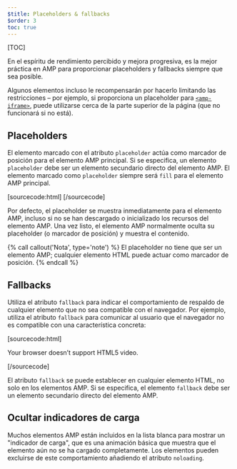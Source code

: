 ```yaml
---
$title: Placeholders & fallbacks
$order: 3
toc: true
---
```

[TOC]


En el espíritu de rendimiento percibido y mejora progresiva, es la mejor práctica en AMP para proporcionar placeholders y fallbacks siempre que sea posible.

Algunos elementos incluso le recompensarán por hacerlo limitando las restricciones – por ejemplo, si proporciona un placeholder para [`<amp-iframe>`](/es/docs/reference/components/amp-iframe.html#iframe-with-placeholder), puede utilizarse cerca de la parte superior de la página (que no funcionará si no está).

## Placeholders

El elemento marcado con el atributo `placeholder` actúa 
como marcador de posición para el elemento AMP principal. 
Si se especifica, un elemento `placeholder` debe ser un elemento secundario directo del elemento AMP.
El elemento marcado como `placeholder` siempre será `fill` para el elemento AMP principal.

[sourcecode:html]
<amp-anim src="animated.gif" width=466 height=355 layout="responsive">
    <amp-img placeholder src="preview.png" layout="fill"></amp-img>
</amp-anim>
[/sourcecode]

Por defecto, el placeholder se muestra inmediatamente para el elemento AMP,
incluso si no se han descargado o inicializado los recursos del elemento AMP.
Una vez listo, el elemento AMP normalmente oculta su placeholder (o marcador de posición) y muestra el contenido.

{% call callout('Nota', type='note') %}
El placeholder no tiene que ser un elemento AMP; 
cualquier elemento HTML puede actuar como marcador de posición.
{% endcall %}

## Fallbacks

Utiliza el atributo  `fallback` para indicar el comportamiento de respaldo
de cualquier elemento que no sea compatible con el navegador.
Por ejemplo, utiliza el atributo `fallback` para comunicar al usuario 
que el navegador no es compatible con una característica concreta:

[sourcecode:html]
<amp-video width=400 height=300 src="https://yourhost.com/videos/myvideo.mp4"
    poster="myvideo-poster.jpg">
  <div fallback>
    <p>Your browser doesn’t support HTML5 video.</p>
  </div>
</amp-video>
[/sourcecode]

El atributo `fallback` se puede establecer en cualquier elemento HTML, no solo en los elementos AMP. 
Si se especifica, el elemento `fallback` debe ser un elemento secundario directo del elemento AMP.


## Ocultar indicadores de carga

Muchos elementos AMP están incluidos en la lista blanca para mostrar un "indicador de carga", 
que es una animación básica que muestra que el elemento aún no se ha cargado completamente. 
Los elementos pueden excluirse de este comportamiento añadiendo el atributo `noloading`.
